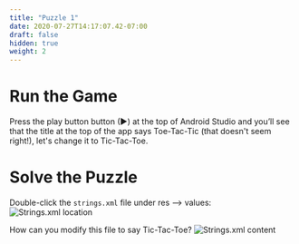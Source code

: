 ```yaml
---
title: "Puzzle 1"
date: 2020-07-27T14:17:07.42-07:00
draft: false
hidden: true
weight: 2
---
```


# Run the Game
Press the play button button (►) at the top of Android Studio and you’ll see that the title at the top of the app says Toe-Tac-Tic (that doesn't seem right!), let's change it to Tic-Tac-Toe.

# Solve the Puzzle
Double-click the ```strings.xml``` file under res --> values:
![Strings.xml location](../resources/_gen/images/puzzle1.PNG)

How can you modify this file to say Tic-Tac-Toe?
![Strings.xml content](../resources/_gen/images/puzzle1_stringsxml.PNG)
